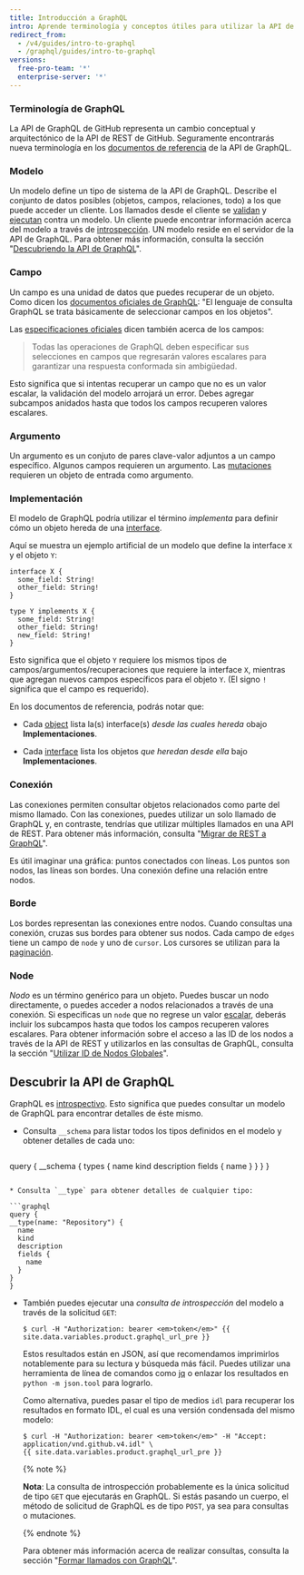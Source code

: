 ```yaml
---
title: Introducción a GraphQL
intro: Aprende terminología y conceptos útiles para utilizar la API de GraphQL de GitHub.
redirect_from:
  - /v4/guides/intro-to-graphql
  - /graphql/guides/intro-to-graphql
versions:
  free-pro-team: '*'
  enterprise-server: '*'
---
```


### Terminología de GraphQL

La API de GraphQL de GitHub representa un cambio conceptual y arquitectónico de la API de REST de GitHub. Seguramente encontrarás nueva terminología en los [documentos de referencia](/v4/) de la API de GraphQL.

### Modelo

Un modelo define un tipo de sistema de la API de GraphQL. Describe el conjunto de datos posibles (objetos, campos, relaciones, todo) a los que puede acceder un cliente. Los llamados desde el cliente se [validan](https://graphql.github.io/learn/validation/) y [ejecutan](https://graphql.github.io/learn/execution/) contra un modelo. Un cliente puede encontrar información acerca del modelo a través de [introspección](#discovering-the-graphql-api). UN modelo reside en el servidor de la API de GraphQL. Para obtener más información, consulta la sección "[Descubriendo la API de GraphQL](#discovering-the-graphql-api)".

### Campo

Un campo es una unidad de datos que puedes recuperar de un objeto. Como dicen los [documentos oficiales de GraphQL](https://graphql.github.io/learn/schema/): "El lenguaje de consulta GraphQL se trata básicamente de seleccionar campos en los objetos".

Las [especificaciones oficiales](https://graphql.github.io/graphql-spec/June2018/#sec-Language.Fields) dicen también acerca de los campos:

> Todas las operaciones de GraphQL deben especificar sus selecciones en campos que regresarán valores escalares para garantizar una respuesta conformada sin ambigüedad.

Esto significa que si intentas recuperar un campo que no es un valor escalar, la validación del modelo arrojará un error. Debes agregar subcampos anidados hasta que todos los campos recuperen valores escalares.

### Argumento

Un argumento es un conjuto de pares clave-valor adjuntos a un campo específico. Algunos campos requieren un argumento. Las [mutaciones](/v4/guides/forming-calls#about-mutations) requieren un objeto de entrada como argumento.

### Implementación

El modelo de GraphQL podría utilizar el término _implementa_ para definir cómo un objeto hereda de una [interface](/v4/interface).

Aquí se muestra un ejemplo artificial de un modelo que define la interface `X` y el objeto `Y`:

```
interface X {
  some_field: String!
  other_field: String!
}

type Y implements X {
  some_field: String!
  other_field: String!
  new_field: String!
}
```

Esto significa que el objeto `Y` requiere los mismos tipos de campos/argumentos/recuperaciones que requiere la interface `X`, mientras que agregan nuevos campos específicos para el objeto `Y`. (El signo `!` significa que el campo es requerido).

En los documentos de referencia, podrás notar que:

* Cada [object](/v4/objeto) lista la(s) interface(s) _desde las cuales hereda_ obajo **Implementaciones**.

* Cada [interface](/v4/interface) lista los objetos _que heredan desde ella_ bajo **Implementaciones**.

### Conexión

Las conexiones permiten consultar objetos relacionados como parte del mismo llamado. Con las conexiones, puedes utilizar un solo llamado de GraphQL y, en contraste, tendrías que utilizar múltiples llamados en una API de REST. Para obtener más información, consulta "[Migrar de REST a GraphQL](/v4/guides/migrating-from-rest)".

Es útil imaginar una gráfica: puntos conectados con líneas. Los puntos son nodos, las líneas son bordes. Una conexión define una relación entre nodos.

### Borde

Los bordes representan las conexiones entre nodos. Cuando consultas una conexión, cruzas sus bordes para obtener sus nodos. Cada campo de `edges` tiene un campo de `node` y uno de `cursor`. Los cursores se utilizan para la [paginación](https://graphql.github.io/learn/pagination/).

### Node

_Nodo_ es un término genérico para un objeto. Puedes buscar un nodo directamente, o puedes acceder a nodos relacionados a través de una conexión. Si especificas un `node` que no regrese un valor [escalar](/v4/scalar), deberás incluir los subcampos hasta que todos los campos recuperen valores escalares. Para obtener información sobre el acceso a las ID de los nodos a través de la API de REST y utilizarlos en las consultas de GraphQL, consulta la sección "[Utilizar ID de Nodos Globales](/v4/guides/using-global-node-ids)".

## Descubrir la API de GraphQL

GraphQL es [introspectivo](https://graphql.github.io/learn/introspection/). Esto significa que puedes consultar un modelo de GraphQL para encontrar detalles de éste mismo.

* Consulta `__schema` para listar todos los tipos definidos en el modelo y obtener detalles de cada uno:

  ```graphql
query {
  __schema {
    types {
      name
      kind
      description
      fields {
        name
      }
    }
  }
}
  ```

* Consulta `__type` para obtener detalles de cualquier tipo:

  ```graphql
query {
  __type(name: "Repository") {
    name
    kind
    description
    fields {
      name
    }
  }
}
  ```

* También puedes ejecutar una _consulta de introspección_ del modelo a través de la solicitud `GET`:

  ```shell
  $ curl -H "Authorization: bearer <em>token</em>" {{ site.data.variables.product.graphql_url_pre }}
  ```

  Estos resultados están en JSON, así que recomendamos imprimirlos notablemente para su lectura y búsqueda más fácil. Puedes utilizar una herramienta de línea de comandos como [jq](https://stedolan.github.io/jq/) o enlazar los resultados en `python -m json.tool` para lograrlo.

  Como alternativa, puedes pasar el tipo de medios `idl` para recuperar los resultados en formato IDL, el cual es una versión condensada del mismo modelo:

  ```shell
  $ curl -H "Authorization: bearer <em>token</em>" -H "Accept: application/vnd.github.v4.idl" \
  {{ site.data.variables.product.graphql_url_pre }}
  ```

  {% note %}

  **Nota**: La consulta de introspección probablemente es la única solicitud de tipo `GET` que ejecutarás en GraphQL. Si estás pasando un cuerpo, el método de solicitud de GraphQL es de tipo `POST`, ya sea para consultas o mutaciones.

  {% endnote %}

  Para obtener más información acerca de realizar consultas, consulta la sección "[Formar llamados con GraphQL](/v4/guides/forming-calls)".
